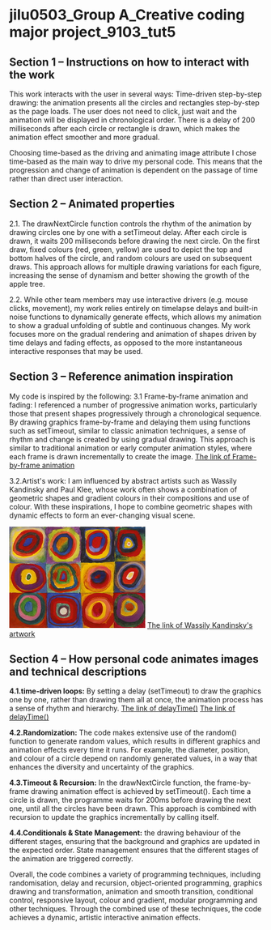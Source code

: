 # jilu0503_Group A_Creative coding major project_9103_tut5

## Section 1 – Instructions on how to interact with the work

This work interacts with the user in several ways:
Time-driven step-by-step drawing: the animation presents all the circles and rectangles step-by-step as the page loads. The user does not need to click, just wait and the animation will be displayed in chronological order. There is a delay of 200 milliseconds after each circle or rectangle is drawn, which makes the animation effect smoother and more gradual.

Choosing time-based as the driving and animating image attribute
I chose time-based as the main way to drive my personal code. This means that the progression and change of animation is dependent on the passage of time rather than direct user interaction.


## Section 2 – Animated properties

2.1. The drawNextCircle function controls the rhythm of the animation by drawing circles one by one with a setTimeout delay. After each circle is drawn, it waits 200 milliseconds before drawing the next circle. On the first draw, fixed colours (red, green, yellow) are used to depict the top and bottom halves of the circle, and random colours are used on subsequent draws. This approach allows for multiple drawing variations for each figure, increasing the sense of dynamism and better showing the growth of the apple tree.


2.2. While other team members may use interactive drivers (e.g. mouse clicks, movement), my work relies entirely on timelapse delays and built-in noise functions to dynamically generate effects, which allows my animation to show a gradual unfolding of subtle and continuous changes. My work focuses more on the gradual rendering and animation of shapes driven by time delays and fading effects, as opposed to the more instantaneous interactive responses that may be used.

## Section 3 – Reference animation inspiration
My code is inspired by the following:
3.1 Frame-by-frame animation and fading: I referenced a number of progressive animation works, particularly those that present shapes progressively through a chronological sequence. By drawing graphics frame-by-frame and delaying them using functions such as setTimeout, similar to classic animation techniques, a sense of rhythm and change is created by using gradual drawing. This approach is similar to traditional animation or early computer animation styles, where each frame is drawn incrementally to create the image. [The link of Frame-by-frame animation](https://pin.it/Ly0MvNJYS/)

3.2.Artist's work: I am influenced by abstract artists such as Wassily Kandinsky and Paul Klee, whose work often shows a combination of geometric shapes and gradient colours in their compositions and use of colour. With these inspirations, I hope to combine geometric shapes with dynamic effects to form an ever-changing visual scene.


![An image of Wassily Kandinsky's artwork](readmeImages/wassily.jpg)
[The link of Wassily Kandinsky's artwork](https://www.wassilykandinsky.net//)



## Section 4 – How personal code animates images and technical descriptions

**4.1.time-driven loops:**
By setting a delay (setTimeout) to draw the graphics one by one, rather than drawing them all at once, the animation process has a sense of rhythm and hierarchy.
[The link of delayTime()](https://p5js.org/reference/p5.Delay/delayTime//)
[The link of delayTime()](https://p5js.org/reference/p5/deltaTime//)



**4.2.Randomization:**
The code makes extensive use of the random() function to generate random values, which results in different graphics and animation effects every time it runs. For example, the diameter, position, and colour of a circle depend on randomly generated values, in a way that enhances the diversity and uncertainty of the graphics.

**4.3.Timeout & Recursion:**
In the drawNextCircle function, the frame-by-frame drawing animation effect is achieved by setTimeout(). Each time a circle is drawn, the programme waits for 200ms before drawing the next one, until all the circles have been drawn.
This approach is combined with recursion to update the graphics incrementally by calling itself.

**4.4.Conditionals & State Management:**
the drawing behaviour of the different stages, ensuring that the background and graphics are updated in the expected order. State management ensures that the different stages of the animation are triggered correctly.

Overall, the code combines a variety of programming techniques, including randomisation, delay and recursion, object-oriented programming, graphics drawing and transformation, animation and smooth transition, conditional control, responsive layout, colour and gradient, modular programming and other techniques. Through the combined use of these techniques, the code achieves a dynamic, artistic interactive animation effects.





